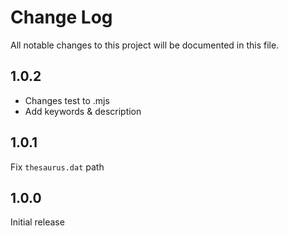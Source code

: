 # Change Log

All notable changes to this project will be documented in this file.

## 1.0.2

- Changes test to .mjs
- Add keywords & description

## 1.0.1

Fix `thesaurus.dat` path

## 1.0.0

Initial release
